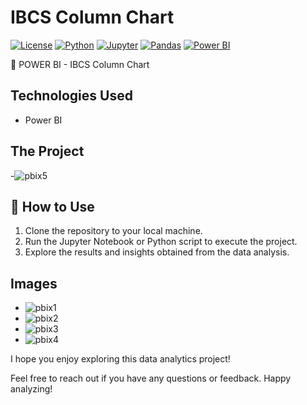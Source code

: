 # IBCS Column Chart

[![License](https://img.shields.io/badge/license-MIT-green.svg)](https://opensource.org/licenses/MIT)
[![Python](https://img.shields.io/badge/python-3.7%2B-blue.svg)](https://www.python.org/downloads/)
[![Jupyter](https://img.shields.io/badge/jupyter-notebook-blue.svg)](https://jupyter.org/)
[![Pandas](https://img.shields.io/badge/pandas-1.0.0%2B-blue.svg)](https://pandas.pydata.org/)
[![Power BI](https://img.shields.io/badge/Power%20BI-latest-yellow.svg)](https://powerbi.microsoft.com/)


🚀 POWER BI - IBCS Column Chart

## Technologies Used
- Power BI

## The Project
-![pbix5](https://github.com/DataSpieler12345/pbix-analytics/assets/45371372/ca0610c6-e51f-40c2-b775-33de5c767b64)

## 🚀 How to Use
1. Clone the repository to your local machine.
2. Run the Jupyter Notebook or Python script to execute the project.
3. Explore the results and insights obtained from the data analysis.

## Images
- ![pbix1](https://github.com/DataSpieler12345/pbix-analytics/assets/45371372/c0a9a98b-64a2-4e42-8ceb-4361585e2727)
- ![pbix2](https://github.com/DataSpieler12345/pbix-analytics/assets/45371372/b58be09b-2cf0-46de-a755-d06b541073a4)
- ![pbix3](https://github.com/DataSpieler12345/pbix-analytics/assets/45371372/157f0533-72bd-4e3a-a7da-634a2157dd76)
- ![pbix4](https://github.com/DataSpieler12345/pbix-analytics/assets/45371372/29541fe0-2220-45af-b9b1-da67c4e0e1c0)

I hope you enjoy exploring this data analytics project!

Feel free to reach out if you have any questions or feedback. Happy analyzing!

